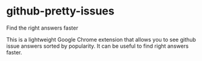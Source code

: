 # github-pretty-issues
Find the right answers faster

This is a lightweight Google Chrome extension that allows you to see github issue answers sorted by popularity. It can be useful to find right answers faster.
